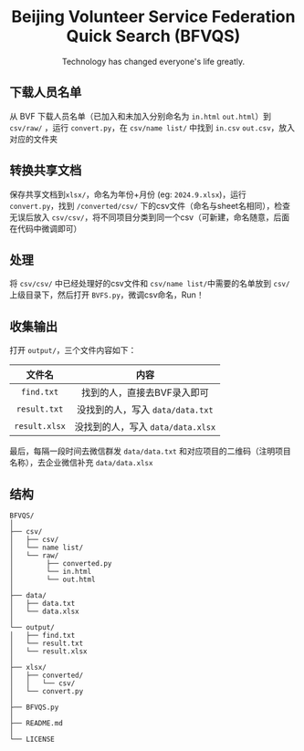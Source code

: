 <div align="center">

# Beijing Volunteer Service Federation Quick Search (BFVQS)

Technology has changed everyone's life greatly.

</div>

## 下载人员名单

从 BVF 下载人员名单（已加入和未加入分别命名为 `in.html` `out.html`）到 `csv/raw/` ，运行 `convert.py`，在 `csv/name list/` 中找到 `in.csv` `out.csv`，放入对应的文件夹

## 转换共享文档

保存共享文档到`xlsx/`，命名为年份+月份 (eg: `2024.9.xlsx`)，运行 `convert.py`，找到 `/converted/csv/` 下的csv文件（命名与sheet名相同），检查无误后放入 `csv/csv/`，将不同项目分类到同一个csv（可新建，命名随意，后面在代码中微调即可）

## 处理

将 `csv/csv/` 中已经处理好的csv文件和 `csv/name list/`中需要的名单放到 `csv/`上级目录下，然后打开 `BVFS.py`，微调csv命名，Run！

## 收集输出

打开 `output/`，三个文件内容如下：

|      文件名      |            内容             |
| :-----------: | :-----------------------: |
|  `find.txt`   |      找到的人，直接去BVF录入即可      |
| `result.txt`  | 没找到的人，写入 `data/data.txt`  |
| `result.xlsx` | 没找到的人，写入 `data/data.xlsx` |

最后，每隔一段时间去微信群发 `data/data.txt` 和对应项目的二维码（注明项目名称），去企业微信补充 `data/data.xlsx`

## 结构

```
BFVQS/
│
├── csv/
│   ├── csv/
│   └── name list/
│   └── raw/
│        ├── converted.py
│        └── in.html
│        └── out.html
│
├── data/
│   ├── data.txt
│   └── data.xlsx
│
└── output/
│   ├── find.txt
│   └── result.txt
│   └── result.xlsx
│
├── xlsx/
│   ├── converted/
│   │   └── csv/
│   └── convert.py
│
├── BFVQS.py
│
├── README.md
│
└── LICENSE
```

